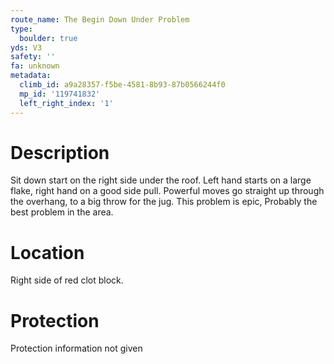 ```yaml
---
route_name: The Begin Down Under Problem
type:
  boulder: true
yds: V3
safety: ''
fa: unknown
metadata:
  climb_id: a9a28357-f5be-4581-8b93-87b0566244f0
  mp_id: '119741832'
  left_right_index: '1'
---
```

# Description
Sit down start on the right side under the roof. Left hand starts on a large flake, right hand on a good side pull. Powerful moves go straight up through the overhang, to a big throw for the jug. This problem is epic, Probably the best problem in the area.

# Location
Right side of red clot block.

# Protection
Protection information not given
